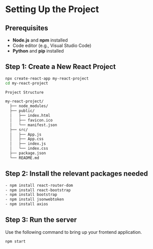 # Setting Up the Project

## Prerequisites

- **Node.js** and **npm** installed
- Code editor (e.g., Visual Studio Code)
- **Python** and **pip** installed

## Step 1: Create a New React Project

```bash
npx create-react-app my-react-project
cd my-react-project

Project Structure

my-react-project/
  ├── node_modules/
  ├── public/
  │   ├── index.html
  │   ├── favicon.ico
  │   └── manifest.json
  ├── src/
  │   ├── App.js
  │   ├── App.css
  │   ├── index.js
  │   └── index.css
  ├── package.json
  └── README.md

```

## Step 2: Install the relevant packages needed

```bash
- npm install react-router-dom
- npm install react-bootstrap
- npm install bootstrap
- npm install jsonwebtoken
- npm install axios
```

## Step 3: Run the server

Use the following command to bring up your frontend application.
```bash
npm start
```

